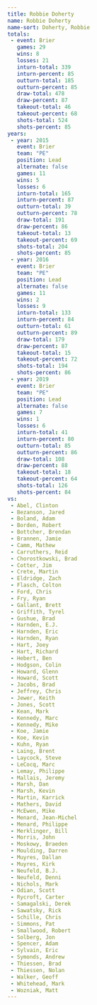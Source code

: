 ```yaml
---
title: Robbie Doherty
name: Robbie Doherty
name-sort: Doherty, Robbie
totals:
 - event: Brier
   games: 29
   wins: 8
   losses: 21
   inturn-total: 339
   inturn-percent: 85
   outturn-total: 185
   outturn-percent: 85
   draw-total: 478
   draw-percent: 87
   takeout-total: 46
   takeout-percent: 68
   shots-total: 524
   shots-percent: 85
years:
 - year: 2015
   event: Brier
   team: "PE"
   position: Lead
   alternate: false
   games: 11
   wins: 5
   losses: 6
   inturn-total: 165
   inturn-percent: 87
   outturn-total: 39
   outturn-percent: 78
   draw-total: 191
   draw-percent: 86
   takeout-total: 13
   takeout-percent: 69
   shots-total: 204
   shots-percent: 85
 - year: 2016
   event: Brier
   team: "PE"
   position: Lead
   alternate: false
   games: 11
   wins: 2
   losses: 9
   inturn-total: 133
   inturn-percent: 84
   outturn-total: 61
   outturn-percent: 89
   draw-total: 179
   draw-percent: 87
   takeout-total: 15
   takeout-percent: 72
   shots-total: 194
   shots-percent: 86
 - year: 2019
   event: Brier
   team: "PE"
   position: Lead
   alternate: false
   games: 7
   wins: 1
   losses: 6
   inturn-total: 41
   inturn-percent: 80
   outturn-total: 85
   outturn-percent: 86
   draw-total: 108
   draw-percent: 88
   takeout-total: 18
   takeout-percent: 64
   shots-total: 126
   shots-percent: 84
vs:
 - Abel, Clinton
 - Bezanson, Jared
 - Boland, Adam
 - Borden, Robert
 - Bottcher, Brendan
 - Brannen, Jamie
 - Camm, Mathew
 - Carruthers, Reid
 - Chorostkowski, Brad
 - Cotter, Jim
 - Crete, Martin
 - Eldridge, Zach
 - Flasch, Colton
 - Ford, Chris
 - Fry, Ryan
 - Gallant, Brett
 - Griffith, Tyrel
 - Gushue, Brad
 - Harnden, E.J.
 - Harnden, Eric
 - Harnden, Ryan
 - Hart, Joey
 - Hart, Richard
 - Hebert, Ben
 - Hodgson, Colin
 - Howard, Glenn
 - Howard, Scott
 - Jacobs, Brad
 - Jeffrey, Chris
 - Jewer, Keith
 - Jones, Scott
 - Kean, Mark
 - Kennedy, Marc
 - Kennedy, Mike
 - Koe, Jamie
 - Koe, Kevin
 - Kuhn, Ryan
 - Laing, Brent
 - Laycock, Steve
 - LeCocq, Marc
 - Lemay, Philippe
 - Mallais, Jeremy
 - Marsh, Dan
 - Marsh, Kevin
 - Martin, Karrick
 - Mathers, David
 - McEwen, Mike
 - Menard, Jean-Michel
 - Menard, Philippe
 - Merklinger, Bill
 - Morris, John
 - Moskowy, Braeden
 - Moulding, Darren
 - Muyres, Dallan
 - Muyres, Kirk
 - Neufeld, B.J.
 - Neufeld, Denni
 - Nichols, Mark
 - Odian, Scott
 - Rycroft, Carter
 - Samagalski, Derek
 - Sawatsky, Rick
 - Schille, Chris
 - Simmons, Pat
 - Smallwood, Robert
 - Solberg, Jon
 - Spencer, Adam
 - Sylvain, Eric
 - Symonds, Andrew
 - Thiessen, Brad
 - Thiessen, Nolan
 - Walker, Geoff
 - Whitehead, Mark
 - Wozniak, Matt
---
```

